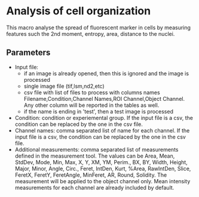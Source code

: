 # Analysis of cell organization

This macro analyse the spread of fluorescent marker in cells by measuring features such the 2nd moment, entropy, area, distance to the nuclei.




## Parameters
- Input file:
  - if an image is already opened, then this is ignored and the image is processed
  - single image file (tif,lsm,nd2,etc)
  - csv file with list of files to process with columns names Filename,Condition,Channel Names,ROI Channel,Object Channel. Any other column will be reported in the tables as well.
  - if the name is ending in 'test', then a test image is processed
- Condition: condition or experiemental group. If the input file is a csv, the condition can be replaced by the one in the csv file.
- Channel names: comma separated list of name for each channel.  If the input file is a csv, the condition can be replaced by the one in the csv file.
- Additional measurements: comma separated list of measurements defined in the measurement tool. The values can be Area, Mean, StdDev, Mode, Min, Max, X, Y, XM, YM, Perim., BX, BY, Width, Height, Major, Minor, Angle, Circ., Feret, IntDen, Kurt, %Area, RawIntDen, Slice, FeretX,  FeretY,  FeretAngle, MinFeret, AR, Round, Solidity. The measurement will be applied to the object channel only. Mean intensity measurements for each channel are already included by default.
